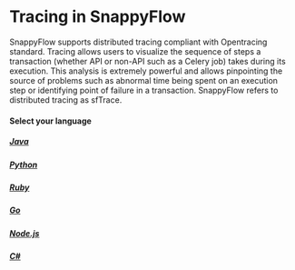# Tracing in SnappyFlow

SnappyFlow supports distributed tracing compliant with Opentracing  standard. Tracing allows users to visualize the sequence of steps a  transaction (whether API or non-API such as a Celery job) takes during  its execution. This analysis is extremely powerful and allows  pinpointing the source of problems such as abnormal time being spent on  an execution step or identifying point of failure in a transaction.  SnappyFlow refers to distributed tracing as sfTrace.

#### Select your language

##### [Java](/docs/selfhosted-lite/Tracing/java)

##### [Python](/docs/selfhosted-lite/Tracing/python/overview)

##### [Ruby](/docs/selfhosted-lite/Tracing/ruby/overview)

##### [Go](/docs/selfhosted-lite/Tracing/go)

##### [Node.js](/docs/selfhosted-lite/Tracing/nodejs)

##### [C#](/docs/selfhosted-lite/Tracing/csharp)